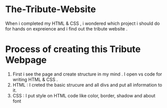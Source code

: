 # The-Tribute-Website
When i completed my HTML & CSS , i wondered which project i should do for hands on expreience and i find out the tribute website .

# Process of creating this Tribute Webpage
1) First i see the page and create structure in my mind . I open vs code for writing HTML & CSS .
2) HTML : I creted the basic strucure and all divs and put all information to it.
3) CSS : I put style on HTML code like color, border, shadow and about font